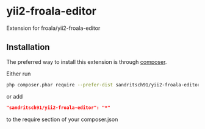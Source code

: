 yii2-froala-editor
====================================

Extension for froala/yii2-froala-editor


Installation
------------

The preferred way to install this extension is through [composer](http://getcomposer.org/download/).

Either run

```bash
php composer.phar require --prefer-dist sandritsch91/yii2-froala-editor
```

or add 

```json
"sandritsch91/yii2-froala-editor": "*"
```

to the require section of your composer.json
